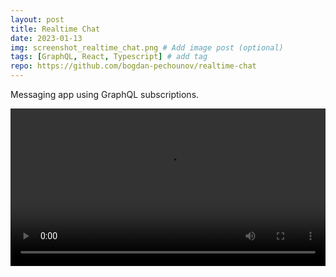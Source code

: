 ```yaml
---
layout: post
title: Realtime Chat
date: 2023-01-13
img: screenshot_realtime_chat.png # Add image post (optional)
tags: [GraphQL, React, Typescript] # add tag
repo: https://github.com/bogdan-pechounov/realtime-chat
---
```


Messaging app using GraphQL subscriptions.

<!-- <iframe width="100%" height="500" src="https://user-images.githubusercontent.com/119967588/212579370-db2f91de-62a9-4f34-a5cf-b6022952a848.mp4
" frameborder="0" allowfullscreen></iframe> -->
<video width="100%" controls>
  <source src="https://user-images.githubusercontent.com/119967588/212579370-db2f91de-62a9-4f34-a5cf-b6022952a848.mp4" type="video/mp4">
</video>

